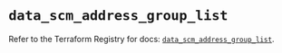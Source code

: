 # `data_scm_address_group_list`

Refer to the Terraform Registry for docs: [`data_scm_address_group_list`](https://registry.terraform.io/providers/paloaltonetworks/scm/1.0.2/docs/data-sources/address_group_list).
